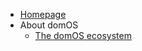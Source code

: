 <!-- docs/_sidebar.md -->

- [Homepage](README)
- About domOS
	- [The domOS ecosystem](/about_domos/ecosystem)